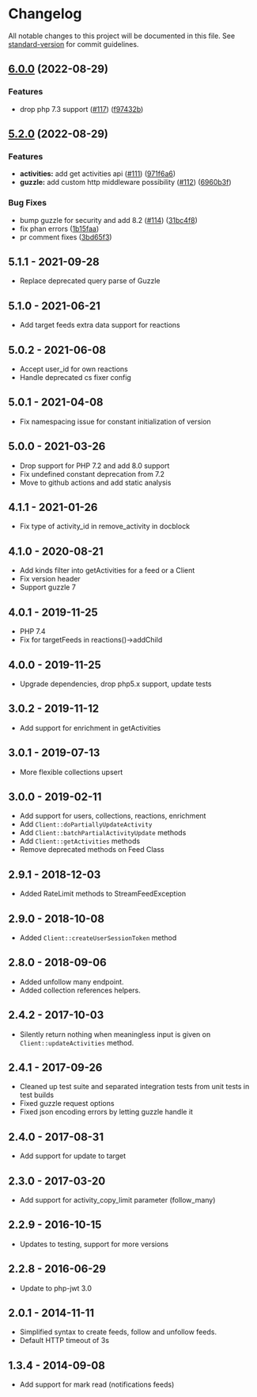 # Changelog

All notable changes to this project will be documented in this file. See [standard-version](https://github.com/conventional-changelog/standard-version) for commit guidelines.

## [6.0.0](https://github.com/GetStream/stream-php/compare/5.2.0...6.0.0) (2022-08-29)


### Features

* drop php 7.3 support ([#117](https://github.com/GetStream/stream-php/issues/117)) ([f97432b](https://github.com/GetStream/stream-php/commit/f97432bfafb9adfa963ef3254a6e2575fb4d7b01))

## [5.2.0](https://github.com/GetStream/stream-php/compare/5.1.1...5.2.0) (2022-08-29)


### Features

* **activities:** add get activities api ([#111](https://github.com/GetStream/stream-php/issues/111)) ([971f6a6](https://github.com/GetStream/stream-php/commit/971f6a6135fd591603278289d01a0e3962785095))
* **guzzle:** add custom http middleware possibility ([#112](https://github.com/GetStream/stream-php/issues/112)) ([6960b3f](https://github.com/GetStream/stream-php/commit/6960b3f9b67170be845404d87c0ffc2e48237a46))


### Bug Fixes

* bump guzzle for security and add 8.2 ([#114](https://github.com/GetStream/stream-php/issues/114)) ([31bc4f8](https://github.com/GetStream/stream-php/commit/31bc4f80740bb0192d8d4a14b23837bcf11a4d4d))
* fix phan errors ([1b15faa](https://github.com/GetStream/stream-php/commit/1b15faa24c9f29d289f8565fff13cced6e31edcf))
* pr comment fixes ([3bd65f3](https://github.com/GetStream/stream-php/commit/3bd65f32c714c39114a9e7cbc52adf14b9f06acc))

## 5.1.1 - 2021-09-28
* Replace deprecated query parse of Guzzle

## 5.1.0 - 2021-06-21
* Add target feeds extra data support for reactions

## 5.0.2 - 2021-06-08
* Accept user_id for own reactions
* Handle deprecated cs fixer config

## 5.0.1 - 2021-04-08
* Fix namespacing issue for constant initialization of version

## 5.0.0 - 2021-03-26
* Drop support for PHP 7.2 and add 8.0 support
* Fix undefined constant deprecation from 7.2
* Move to github actions and add static analysis

## 4.1.1 - 2021-01-26
* Fix type of activity_id in remove_activity in docblock

## 4.1.0 - 2020-08-21
* Add kinds filter into getActivities for a feed or a Client
* Fix version header
* Support guzzle 7

## 4.0.1 - 2019-11-25
* PHP 7.4
* Fix for targetFeeds in reactions()->addChild

## 4.0.0 - 2019-11-25
* Upgrade dependencies, drop php5.x support, update tests

## 3.0.2 - 2019-11-12
* Add support for enrichment in getActivities

## 3.0.1 - 2019-07-13
* More flexible collections upsert

## 3.0.0 - 2019-02-11
* Add support for users, collections, reactions, enrichment
* Add `Client::doPartiallyUpdateActivity`
* Add `Client::batchPartialActivityUpdate` methods
* Add `Client::getActivities` methods
* Remove deprecated methods on Feed Class

## 2.9.1 - 2018-12-03
* Added RateLimit methods to StreamFeedException

## 2.9.0 - 2018-10-08
* Added `Client::createUserSessionToken` method

## 2.8.0 - 2018-09-06
* Added unfollow many endpoint.
* Added collection references helpers.

## 2.4.2 - 2017-10-03
* Silently return nothing when meaningless input is given on `Client::updateActivities` method.

## 2.4.1 - 2017-09-26
* Cleaned up test suite and separated integration tests from unit tests in test builds
* Fixed guzzle request options
* Fixed json encoding errors by letting guzzle handle it

## 2.4.0 - 2017-08-31
* Add support for update to target

## 2.3.0 - 2017-03-20
* Add support for activity_copy_limit parameter (follow_many)

## 2.2.9 - 2016-10-15
* Updates to testing, support for more versions

## 2.2.8 - 2016-06-29
* Update to php-jwt 3.0

## 2.0.1 - 2014-11-11
* Simplified syntax to create feeds, follow and unfollow feeds.
* Default HTTP timeout of 3s

## 1.3.4 - 2014-09-08
* Add support for mark read (notifications feeds)
